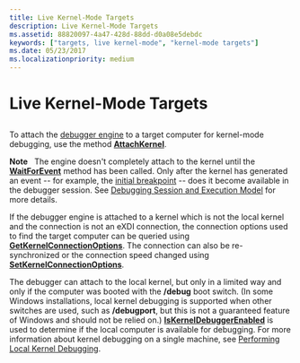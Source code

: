 ```yaml
---
title: Live Kernel-Mode Targets
description: Live Kernel-Mode Targets
ms.assetid: 88820097-4a47-428d-88dd-d0a08e5debdc
keywords: ["targets, live kernel-mode", "kernel-mode targets"]
ms.date: 05/23/2017
ms.localizationpriority: medium
---
```


# Live Kernel-Mode Targets


## <span id="ddk_live_kernel_mode_targets_dbx"></span><span id="DDK_LIVE_KERNEL_MODE_TARGETS_DBX"></span>


To attach the [debugger engine](introduction.md#debugger-engine) to a target computer for kernel-mode debugging, use the method [**AttachKernel**](/windows-hardware/drivers/ddi/dbgeng/nf-dbgeng-idebugclient5-attachkernel).

**Note**   The engine doesn't completely attach to the kernel until the [**WaitForEvent**](/windows-hardware/drivers/ddi/dbgeng/nf-dbgeng-idebugcontrol3-waitforevent) method has been called. Only after the kernel has generated an event -- for example, the [initial breakpoint](initial-breakpoint.md) -- does it become available in the debugger session. See [Debugging Session and Execution Model](debugging-session-and-execution-model.md) for more details.

 

If the debugger engine is attached to a kernel which is not the local kernel and the connection is not an eXDI connection, the connection options used to find the target computer can be queried using [**GetKernelConnectionOptions**](/windows-hardware/drivers/ddi/dbgeng/nf-dbgeng-idebugclient5-getkernelconnectionoptions). The connection can also be re-synchronized or the connection speed changed using [**SetKernelConnectionOptions**](/windows-hardware/drivers/ddi/dbgeng/nf-dbgeng-idebugclient5-setkernelconnectionoptions).

The debugger can attach to the local kernel, but only in a limited way and only if the computer was booted with the **/debug** boot switch. (In some Windows installations, local kernel debugging is supported when other switches are used, such as **/debugport**, but this is not a guaranteed feature of Windows and should not be relied on.) [**IsKernelDebuggerEnabled**](/windows-hardware/drivers/ddi/dbgeng/nf-dbgeng-idebugclient5-iskerneldebuggerenabled) is used to determine if the local computer is available for debugging. For more information about kernel debugging on a single machine, see [Performing Local Kernel Debugging](performing-local-kernel-debugging.md).

 

